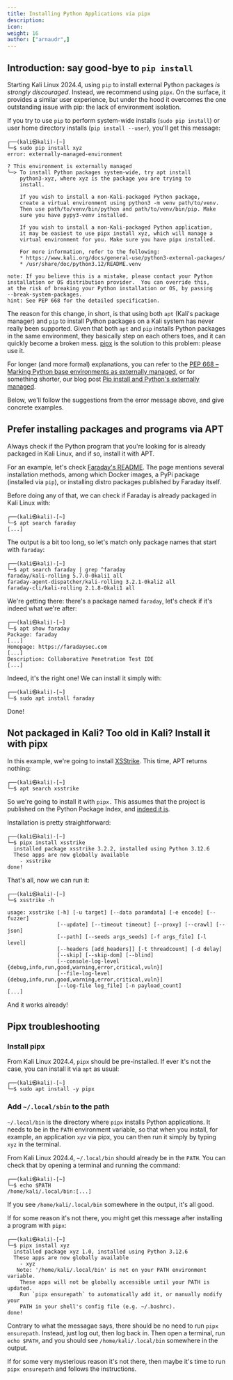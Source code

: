 ```yaml
---
title: Installing Python Applications via pipx
description:
icon:
weight: 16
author: ["arnaudr",]
---
```


## Introduction: say good-bye to `pip install`

Starting Kali Linux 2024.4, using `pip` to install external Python packages _is strongly discouraged_. Instead, we recommend using `pipx`. On the surface, it provides a similar user experience, but under the hood it overcomes the one outstanding issue with pip: the lack of environment isolation.

If you try to use `pip` to perform system-wide installs (`sudo pip install`) or user home directory installs (`pip install --user`), you'll get this message:

```console
┌──(kali㉿kali)-[~]
└─$ sudo pip install xyz
error: externally-managed-environment

? This environment is externally managed
╰─> To install Python packages system-wide, try apt install
    python3-xyz, where xyz is the package you are trying to
    install.
    
    If you wish to install a non-Kali-packaged Python package,
    create a virtual environment using python3 -m venv path/to/venv.
    Then use path/to/venv/bin/python and path/to/venv/bin/pip. Make
    sure you have pypy3-venv installed.
    
    If you wish to install a non-Kali-packaged Python application,
    it may be easiest to use pipx install xyz, which will manage a
    virtual environment for you. Make sure you have pipx installed.
    
    For more information, refer to the following:
    * https://www.kali.org/docs/general-use/python3-external-packages/
    * /usr/share/doc/python3.12/README.venv

note: If you believe this is a mistake, please contact your Python
installation or OS distribution provider.  You can override this,
at the risk of breaking your Python installation or OS, by passing
--break-system-packages.
hint: See PEP 668 for the detailed specification.
```

The reason for this change, in short, is that using both `apt` (Kali's package manager) and `pip` to install Python packages on a Kali system has never really been supported. Given that both `apt` and `pip` installs Python packages in the same environment, they basically step on each others toes, and it can quickly become a broken mess. [pipx](https://pipx.pypa.io/) is the solution to this problem: please use it.

For longer (and more formal) explanations, you can refer to the [PEP 668 – Marking Python base environments as externally managed](https://peps.python.org/pep-0668/), or for something shorter, our blog post [Pip install and Python's externally managed](/blog/python-externally-managed/).

Below, we'll follow the suggestions from the error message above, and give concrete examples.

## Prefer installing packages and programs via APT

Always check if the Python program that you're looking for is already packaged in Kali Linux, and if so, install it with APT.

For an example, let's check [Faraday's README](https://github.com/infobyte/faraday). The page mentions several installation methods, among which Docker images, a PyPi package (installed via `pip`), or installing distro packages published by Faraday itself.

Before doing any of that, we can check if Faraday is already packaged in Kali Linux with:

```console
┌──(kali㉿kali)-[~]
└─$ apt search faraday
[...]
```

The output is a bit too long, so let's match only package names that start with `faraday`:

```console
┌──(kali㉿kali)-[~]
└─$ apt search faraday | grep ^faraday
faraday/kali-rolling 5.7.0-0kali1 all
faraday-agent-dispatcher/kali-rolling 3.2.1-0kali2 all
faraday-cli/kali-rolling 2.1.8-0kali1 all
```

We're getting there: there's a package named `faraday`, let's check if it's indeed what we're after:

```console
┌──(kali㉿kali)-[~]
└─$ apt show faraday
Package: faraday
[...]
Homepage: https://faradaysec.com
[...]
Description: Collaborative Penetration Test IDE
[...]
```

Indeed, it's the right one! We can install it simply with:

```console
┌──(kali㉿kali)-[~]
└─$ sudo apt install faraday
```

Done!

## Not packaged in Kali? Too old in Kali? Install it with pipx

In this example, we're going to install [XSStrike](https://github.com/s0md3v/XSStrike). This time, APT returns nothing:

```console
┌──(kali㉿kali)-[~]
└─$ apt search xsstrike
```

So we're going to install it with `pipx.` This assumes that the project is published on the Python Package Index, and [indeed it is](https://pypi.org/project/xsstrike/).

Installation is pretty straightforward:

```console
┌──(kali㉿kali)-[~]
└─$ pipx install xsstrike
  installed package xsstrike 3.2.2, installed using Python 3.12.6
  These apps are now globally available
    - xsstrike
done!
```

That's all, now we can run it:

```console
┌──(kali㉿kali)-[~]
└─$ xsstrike -h

usage: xsstrike [-h] [-u target] [--data paramdata] [-e encode] [--fuzzer]
                [--update] [--timeout timeout] [--proxy] [--crawl] [--json]
                [--path] [--seeds args_seeds] [-f args_file] [-l level]
                [--headers [add_headers]] [-t threadcount] [-d delay]
                [--skip] [--skip-dom] [--blind]
                [--console-log-level {debug,info,run,good,warning,error,critical,vuln}]
                [--file-log-level {debug,info,run,good,warning,error,critical,vuln}]
                [--log-file log_file] [-n payload_count]
[...]
```

And it works already!

## Pipx troubleshooting

### Install pipx

From Kali Linux 2024.4, `pipx` should be pre-installed. If ever it's not the case, you can install it via `apt` as usual:

```console
┌──(kali㉿kali)-[~]
└─$ sudo apt install -y pipx
```

### Add `~/.local/sbin` to the path

`~/.local/bin` is the directory where `pipx` installs Python applications. It needs to be in the `PATH` environment variable, so that when you install, for example, an application `xyz` via pipx, you can then run it simply by typing `xyz` in the terminal.

From Kali Linux 2024.4, `~/.local/bin` should already be in the `PATH`. You can check that by opening a terminal and running the command:

```console
┌──(kali㉿kali)-[~]
└─$ echo $PATH
/home/kali/.local/bin:[...]
```

If you see `/home/kali/.local/bin` somewhere in the output, it's all good.

If for some reason it's not there, you might get this message after installing a program with `pipx`:

```console
┌──(kali㉿kali)-[~]
└─$ pipx install xyz
  installed package xyz 1.0, installed using Python 3.12.6
  These apps are now globally available
    - xyz
   Note: '/home/kali/.local/bin' is not on your PATH environment variable.
    These apps will not be globally accessible until your PATH is updated.
    Run `pipx ensurepath` to automatically add it, or manually modify your
    PATH in your shell's config file (e.g. ~/.bashrc).
done!
```

Contrary to what the messagae says, there should be no need to run `pipx ensurepath`. Instead, just log out, then log back in. Then open a terminal, run `echo $PATH`, and you should see `/home/kali/.local/bin` somewhere in the output.

If for some very mysterious reason it's not there, then maybe it's time to run `pipx ensurepath` and follows the instructions.
